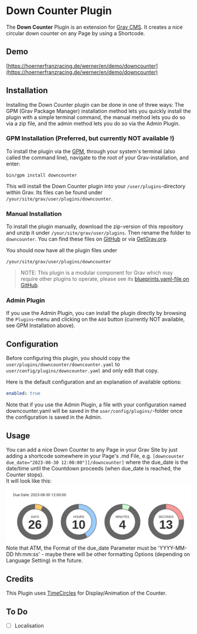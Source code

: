 # Down Counter Plugin

The **Down Counter** Plugin is an extension for [Grav CMS](https://github.com/getgrav/grav). It creates a nice circular down counter on any Page by using a Shortcode.

## Demo
[https://hoernerfranzracing.de/werner/en/demo/downcounter](https://hoernerfranzracing.de/werner/en/demo/downcounter)

## Installation

Installing the Down Counter plugin can be done in one of three ways: The GPM (Grav Package Manager) installation method lets you quickly install the plugin with a simple terminal command, the manual method lets you do so via a zip file, and the admin method lets you do so via the Admin Plugin.

### GPM Installation (Preferred, but currently NOT available !)

To install the plugin via the [GPM](https://learn.getgrav.org/cli-console/grav-cli-gpm), through your system's terminal (also called the command line), navigate to the root of your Grav-installation, and enter:

    bin/gpm install downcounter

This will install the Down Counter plugin into your `/user/plugins`-directory within Grav. Its files can be found under `/your/site/grav/user/plugins/downcounter`.

### Manual Installation

To install the plugin manually, download the zip-version of this repository and unzip it under `/your/site/grav/user/plugins`. Then rename the folder to `downcounter`. You can find these files on [GitHub](https://github.com/wernerjoss/grav-plugin-downcounter) or via [GetGrav.org](https://getgrav.org/downloads/plugins).

You should now have all the plugin files under

    /your/site/grav/user/plugins/downcounter

> NOTE: This plugin is a modular component for Grav which may require other plugins to operate, please see its [blueprints.yaml-file on GitHub](https://github.com/wernerjoss/grav-plugin-downcounter/blob/main/blueprints.yaml).

### Admin Plugin

If you use the Admin Plugin, you can install the plugin directly by browsing the `Plugins`-menu and clicking on the `Add` button (currently NOT available, see GPM Installation above).

## Configuration

Before configuring this plugin, you should copy the `user/plugins/downcounter/downcounter.yaml` to `user/config/plugins/downcounter.yaml` and only edit that copy.

Here is the default configuration and an explanation of available options:

```yaml
enabled: true
```

Note that if you use the Admin Plugin, a file with your configuration named downcounter.yaml will be saved in the `user/config/plugins/`-folder once the configuration is saved in the Admin.

## Usage

You can add a nice Down Counter to any Page in your Grav Site by just adding a shortcode somewhere in your Page's .md File,
e.g. ```[downcounter due_date="2023-08-30 12:00:00"][/downcounter]``` where the due_date is the date/time until the Countdown proceeds (when due_date is reached, the Counter stops).  
It will look like this: ![counter.png](./counter.png)  
Note that ATM, the Format of the due_date Parameter must be 'YYYY-MM-DD hh:mm:ss' - maybe there will be other formatting Options (depending on Language Setting) in the future.

## Credits

This Plugin uses [TimeCircles](https://github.com/wimbarelds/TimeCircles) for Display/Animation of the Counter.

## To Do

- [ ] Localisation

